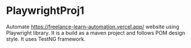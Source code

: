 # PlaywrightProj1
Automate https://freelance-learn-automation.vercel.app/ website using Playwright library. It is a build as a maven project and follows POM design style. It uses TestNG framework.
